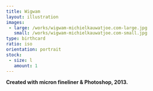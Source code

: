 ```yaml
---
title: Wigwam
layout: illustration
images:
 - large: /works/wigwam-michielkauwatjoe.com-large.jpg
   small: /works/wigwam-michielkauwatjoe.com-small.jpg
type: birthcard
ratio: iso
orientation: portrait
stock:
 - size: l 
   amount: 1
---
```


**Created with micron fineliner & Photoshop, 2013.**
